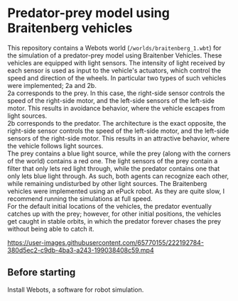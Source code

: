 # Predator-prey model using Braitenberg vehicles

This repository contains a Webots world (`/worlds/braitenberg_1.wbt`) for the simulation of a predator-prey model using Braitenber Vehicles. These vehicles are equipped with light sensors. The intensity of light received by each sensor is used as input to the vehicle's actuators, which control the speed and direction of the wheels. In particular two types of such vehicles were implemented; 2a and 2b.   
2a corresponds to the prey. In this case, the right-side sensor controls the speed of the right-side motor, and the left-side sensors of the left-side motor. This results in avoidance behavior, where the vehicle escapes from light sources.   
2b corresponds to the predator. The architecture is the exact opposite, the right-side sensor controls the speed of the left-side motor, and the left-side sensors of the right-side motor. This results in an attractive behavior, where the vehicle follows light sources.  
The prey contains a blue light source, while the prey (along with the corners of the world) contains a red one. The light sensors of the prey contain a filter that only lets red light through, while the predator contains one that only lets blue light through. As such, both agents can recognize each other, while remaining undisturbed by other light sources.
The Braitenberg vehicles were implemented using an ePuck robot. As they are quite slow, I recommend running the simulations at full speed.  
For the default initial locations of the vehicles, the predator eventually catches up with the prey; however, for other initial positions, the vehicles get caught in stable orbits, in which the predator forever chases the prey without being able to catch it. 

https://user-images.githubusercontent.com/65770155/222192784-380d5ec2-c9db-4ba3-a243-199038408c59.mp4

## Before starting
Install Webots, a software for robot simulation. 

